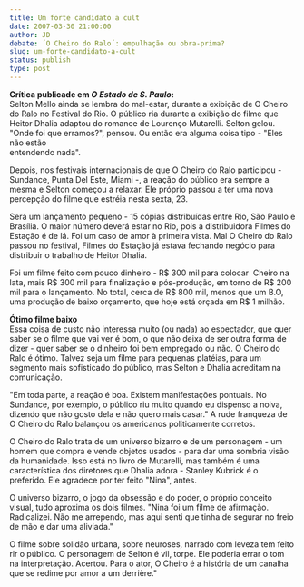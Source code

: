 ```yaml
---
title: Um forte candidato a cult
date: 2007-03-30 21:00:00
author: JD
debate: ´O Cheiro do Ralo´: empulhação ou obra-prima?
slug: um-forte-candidato-a-cult
status: publish 
type: post
---
```


  
**Crítica publicade em *O Estado de S. Paulo*:**  
Selton Mello ainda se lembra do mal-estar, durante a exibição de O Cheiro do Ralo no Festival do Rio. O público ria durante a exibição do filme que Heitor Dhalia adaptou do romance de Lourenço Mutarelli. Selton gelou. "Onde foi que erramos?", pensou. Ou então era alguma coisa tipo - "Eles não estão  
entendendo nada".  
  
Depois, nos festivais internacionais de que O Cheiro do Ralo participou - Sundance, Punta Del Este, Miami -, a reação do público era sempre a mesma e Selton começou a relaxar. Ele próprio passou a ter uma nova percepção do filme que estréia nesta sexta, 23.  
  
Será um lançamento pequeno - 15 cópias distribuídas entre Rio, São Paulo e Brasília. O maior número deverá estar no Rio, pois a distribuidora Filmes do Estação é de lá. Foi um caso de amor à primeira vista. Mal O Cheiro do Ralo passou no festival, Filmes do Estação já estava fechando negócio para distribuir o trabalho de Heitor Dhalia.  
  
Foi um filme feito com pouco dinheiro - R$ 300 mil para colocar  Cheiro na lata, mais R$ 300 mil para finalização e pós-produção, em torno de R$ 200 mil para o lançamento. No total, cerca de R$ 800 mil, menos que um B.O, uma produção de baixo orçamento, que hoje está orçada em R$ 1 milhão.  
  
**Ótimo filme baixo**  
Essa coisa de custo não interessa muito (ou nada) ao espectador, que quer saber se o filme que vai ver é bom, o que não deixa de ser outra forma de dizer - quer saber se o dinheiro foi bem empregado ou não. O Cheiro do Ralo é ótimo. Talvez seja um filme para pequenas platéias, para um segmento mais sofisticado do público, mas Selton e Dhalia acreditam na comunicação.  
  
"Em toda parte, a reação é boa. Existem manifestações pontuais. No Sundance, por exemplo, o público riu muito quando eu dispenso a noiva, dizendo que não gosto dela e não quero mais casar." A rude franqueza de O Cheiro do Ralo balançou os americanos politicamente corretos.  
  
O Cheiro do Ralo trata de um universo bizarro e de um personagem - um homem que compra e vende objetos usados - para dar uma sombria visão da humanidade. Isso está no livro de Mutarelli, mas também é uma característica dos diretores que Dhalia adora - Stanley Kubrick é o preferido. Ele agradece por ter feito "Nina", antes.  
  
O universo bizarro, o jogo da obsessão e do poder, o próprio conceito visual, tudo aproxima os dois filmes. "Nina foi um filme de afirmação. Radicalizei. Não me arrependo, mas aqui senti que tinha de segurar no freio de mão e dar uma aliviada."  
  
O filme sobre solidão urbana, sobre neuroses, narrado com leveza tem feito rir o público. O personagem de Selton é vil, torpe. Ele poderia errar o tom na interpretação. Acertou. Para o ator, O Cheiro é a história de um canalha que se redime por amor a um derrière."
